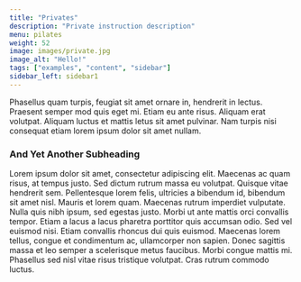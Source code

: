 ```yaml
---
title: "Privates"
description: "Private instruction description"
menu: pilates
weight: 52
image: images/private.jpg
image_alt: "Hello!"
tags: ["examples", "content", "sidebar"]
sidebar_left: sidebar1
---
```

Phasellus quam turpis, feugiat sit amet ornare in, hendrerit in lectus.
Praesent semper mod quis eget mi. Etiam eu ante risus. Aliquam erat volutpat.
Aliquam luctus et mattis letus sit amet pulvinar. Nam turpis nisi
consequat etiam lorem ipsum dolor sit amet nullam.

### And Yet Another Subheading
Lorem ipsum dolor sit amet, consectetur adipiscing elit. Maecenas ac quam risus, at tempus
justo. Sed dictum rutrum massa eu volutpat. Quisque vitae hendrerit sem. Pellentesque lorem felis,
ultricies a bibendum id, bibendum sit amet nisl. Mauris et lorem quam. Maecenas rutrum imperdiet
vulputate. Nulla quis nibh ipsum, sed egestas justo. Morbi ut ante mattis orci convallis tempor.
Etiam a lacus a lacus pharetra porttitor quis accumsan odio. Sed vel euismod nisi. Etiam convallis
rhoncus dui quis euismod. Maecenas lorem tellus, congue et condimentum ac, ullamcorper non sapien.
Donec sagittis massa et leo semper a scelerisque metus faucibus. Morbi congue mattis mi.
Phasellus sed nisl vitae risus tristique volutpat. Cras rutrum commodo luctus.